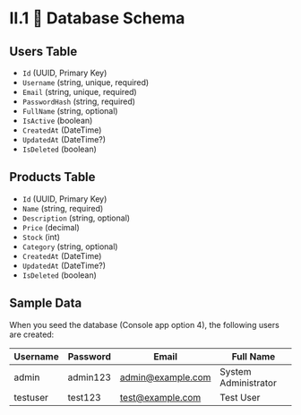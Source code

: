 II.1 💽 Database Schema
===

## Users Table
- `Id` (UUID, Primary Key)
- `Username` (string, unique, required)
- `Email` (string, unique, required)
- `PasswordHash` (string, required)
- `FullName` (string, optional)
- `IsActive` (boolean)
- `CreatedAt` (DateTime)
- `UpdatedAt` (DateTime?)
- `IsDeleted` (boolean)

## Products Table
- `Id` (UUID, Primary Key)
- `Name` (string, required)
- `Description` (string, optional)
- `Price` (decimal)
- `Stock` (int)
- `Category` (string, optional)
- `CreatedAt` (DateTime)
- `UpdatedAt` (DateTime?)
- `IsDeleted` (boolean)

## Sample Data

When you seed the database (Console app option 4), the following users are created:

| Username | Password | Email | Full Name |
|----------|----------|-------|-----------|
| admin | admin123 | admin@example.com | System Administrator |
| testuser | test123 | test@example.com | Test User |
